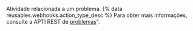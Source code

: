 Atividade relacionada a um problema. {% data reusables.webhooks.action_type_desc %} Para obter mais informações, consulte a APTI REST de [problemas](/rest/reference/issues#comments)".
